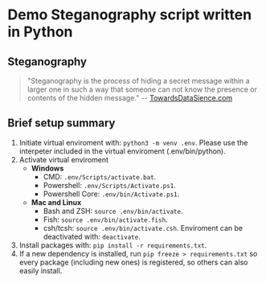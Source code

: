 # Demo Steganography script written in Python

## Steganography
> "Steganography is the process of hiding a secret message within a larger one in such a way that someone can not know the presence or contents of the hidden message."
-- [TowardsDataSience.com](https://towardsdatascience.com/hiding-data-in-an-image-image-steganography-using-python-e491b68b1372)

## Brief setup summary
1. Initiate virtual enviroment with: `python3 -m venv .env`. 
Please use the interpeter included in the virtual enviroment (.env/bin/python).
2. Activate virtual enviroment
    - **Windows**
        - CMD: `.env/Scripts/activate.bat`.
        - Powershell: `.env/Scripts/Activate.ps1`.
        - Powershell Core: `.env/bin/Activate.ps1`.
    - **Mac and Linux**
        - Bash and ZSH: `source .env/bin/activate`.
        - Fish: `source .env/bin/activate.fish`.
        - csh/tcsh: `source .env/bin/activate.csh`.
    Enviroment can be deactivated with: `deactivate`.
3. Install packages with: `pip install -r requirements.txt`.
4. If a new dependency is installed, run `pip freeze > requirements.txt` so every package (including new ones) is registered, so others
can also easily install.
